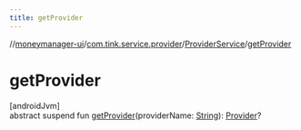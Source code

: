 ```yaml
---
title: getProvider
---
```

//[moneymanager-ui](../../../index.html)/[com.tink.service.provider](../index.html)/[ProviderService](index.html)/[getProvider](get-provider.html)



# getProvider



[androidJvm]\
abstract suspend fun [getProvider](get-provider.html)(providerName: [String](https://kotlinlang.org/api/latest/jvm/stdlib/kotlin/-string/index.html)): [Provider](../../com.tink.model.provider/-provider/index.html)?




